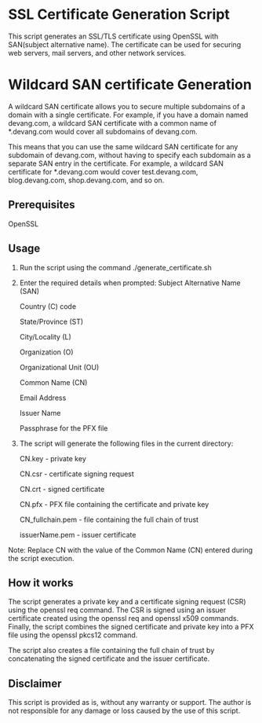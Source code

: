 # SSL Certificate Generation Script

This script generates an SSL/TLS certificate using OpenSSL with SAN(subject alternative name). The certificate can be used for securing web servers, mail servers, and other network services.

# Wildcard SAN certificate Generation 

A wildcard SAN certificate allows you to secure multiple subdomains of a domain with a single certificate. For example, if you have a domain named devang.com, a wildcard SAN certificate with a common name of *.devang.com would cover all subdomains of devang.com.

This means that you can use the same wildcard SAN certificate for any subdomain of devang.com, without having to specify each subdomain as a separate SAN entry in the certificate. For example, a wildcard SAN certificate for *.devang.com would cover test.devang.com, blog.devang.com, shop.devang.com, and so on.

## Prerequisites
OpenSSL

## Usage
1. Run the script using the command ./generate_certificate.sh
2. Enter the required details when prompted:
    Subject Alternative Name (SAN)
    
    Country (C) code
    
    State/Province (ST)
    
    City/Locality (L)
    
    Organization (O)
    
    Organizational Unit (OU)
    
    Common Name (CN)
    
    Email Address
    
    Issuer Name
    
    Passphrase for the PFX file
    
3. The script will generate the following files in the current directory:

    CN.key - private key
    
    CN.csr - certificate signing request
    
    CN.crt - signed certificate
    
    CN.pfx - PFX file containing the certificate and private key
    
    CN_fullchain.pem - file containing the full chain of trust
    
    issuerName.pem - issuer certificate
    
Note: Replace CN with the value of the Common Name (CN) entered during the script execution.

## How it works
The script generates a private key and a certificate signing request (CSR) using the openssl req command. The CSR is signed using an issuer certificate created using the openssl req and openssl x509 commands. Finally, the script combines the signed certificate and private key into a PFX file using the openssl pkcs12 command.

The script also creates a file containing the full chain of trust by concatenating the signed certificate and the issuer certificate.

## Disclaimer
This script is provided as is, without any warranty or support. The author is not responsible for any damage or loss caused by the use of this script.
